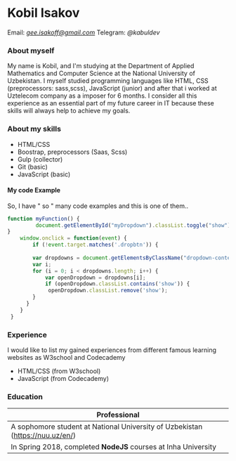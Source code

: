 # Kobil Isakov
Email: *gee.isakoff@gmail.com*
Telegram: *@kabuldev*
### About myself
My name is Kobil, and I'm studying at the Department of Applied Mathematics and Computer Science at the National University of Uzbekistan. I myself studied programming languages like HTML, CSS (preprocessors: sass,scss), JavaScript (junior) and after that i worked at Uztelecom company as a imposer for 6 months. I consider all this experience as an essential part of my future career in IT  because these skills will always help to achieve my goals.

### About my skills
- HTML/CSS
- Boostrap, preprocessors (Saas, Scss)
- Gulp (collector)
- Git (basic)
- JavaScript (basic)

#### My code Example
So, I have " so " many code examples and this is one of them..
```javascript
function myFunction() {
         document.getElementById("myDropdown").classList.toggle("show");
}
    window.onclick = function(event) {
        if (!event.target.matches('.dropbtn')) {
            
        var dropdowns = document.getElementsByClassName("dropdown-content");
        var i;
        for (i = 0; i < dropdowns.length; i++) {
            var openDropdown = dropdowns[i];
            if (openDropdown.classList.contains('show')) {
             openDropdown.classList.remove('show');
        }
      }
    }
 }
```
### Experience
I would like to list my gained experiences from different famous learning websites as W3school and Codecademy
- HTML/CSS (from W3school)
- JavaScript (from Codecademy)

### Education
| Professional |
| ------ |
| A sophomore student at National University of Uzbekistan (https://nuu.uz/en/) |
| In Spring 2018, completed **NodeJS** courses at Inha University |


